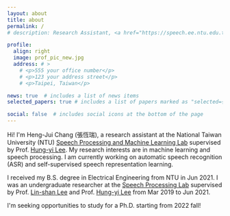 ```yaml
---
layout: about
title: about
permalink: /
# description: Research Assistant, <a href="https://speech.ee.ntu.edu.tw/~hylee/" target="_blank" rel="noopener">Speech Processing and Machine Learning Lab</a>, National Taiwan University.

profile:
  align: right
  image: prof_pic_new.jpg
  address: # >
    # <p>555 your office number</p>
    # <p>123 your address street</p>
    # <p>Taipei, Taiwan</p>

news: true  # includes a list of news items
selected_papers: true # includes a list of papers marked as "selected={true}"

social: false  # includes social icons at the bottom of the page
---
```


Hi! I'm Heng-Jui Chang (張恆瑞), a research assistant at the National Taiwan University (NTU) <a href="https://speech.ee.ntu.edu.tw/~hylee/" target="_blank" rel="noopener">Speech Processing and Machine Learning Lab</a> supervised by Prof. <a href="https://speech.ee.ntu.edu.tw/~hylee/" target="_blank" rel="noopener">Hung-yi Lee</a>.
My research interests are in machine learning and speech processing.
I am currently working on automatic speech recognition (ASR) and self-supervised speech representation learning.

I received my B.S. degree in Electrical Engineering from NTU in Jun 2021.
I was an undergraduate researcher at the <a href="https://speech.ee.ntu.edu.tw/" target="_blank" rel="noopener">Speech Processing Lab</a> supervised by Prof. <a href="http://speech.ee.ntu.edu.tw/previous_version/lslNew.htm" target="_blank" rel="noopener">Lin-shan Lee</a> and Prof. <a href="https://speech.ee.ntu.edu.tw/~hylee/" target="_blank" rel="noopener">Hung-yi Lee</a> from Mar 2019 to Jun 2021.

I'm seeking opportunities to study for a Ph.D. starting from 2022 fall!
